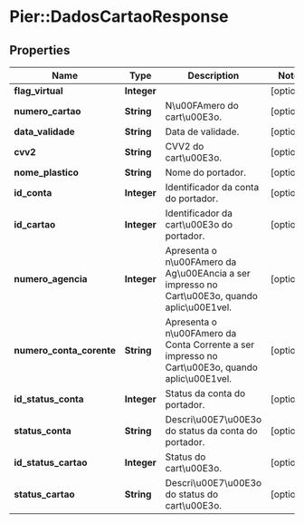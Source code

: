# Pier::DadosCartaoResponse

## Properties
Name | Type | Description | Notes
------------ | ------------- | ------------- | -------------
**flag_virtual** | **Integer** |  | [optional] 
**numero_cartao** | **String** | N\u00FAmero do cart\u00E3o. | [optional] 
**data_validade** | **String** | Data de validade. | [optional] 
**cvv2** | **String** | CVV2 do cart\u00E3o. | [optional] 
**nome_plastico** | **String** | Nome do portador. | [optional] 
**id_conta** | **Integer** | Identificador da conta do portador. | [optional] 
**id_cartao** | **Integer** | Identificador da cart\u00E3o do portador. | [optional] 
**numero_agencia** | **Integer** | Apresenta o n\u00FAmero da Ag\u00EAncia a ser impresso no Cart\u00E3o, quando aplic\u00E1vel. | [optional] 
**numero_conta_corente** | **String** | Apresenta o n\u00FAmero da Conta Corrente a ser impresso no Cart\u00E3o, quando aplic\u00E1vel. | [optional] 
**id_status_conta** | **Integer** | Status da conta do portador. | [optional] 
**status_conta** | **String** | Descri\u00E7\u00E3o do status da conta do portador. | [optional] 
**id_status_cartao** | **Integer** | Status do cart\u00E3o. | [optional] 
**status_cartao** | **String** | Descri\u00E7\u00E3o do status do cart\u00E3o. | [optional] 


